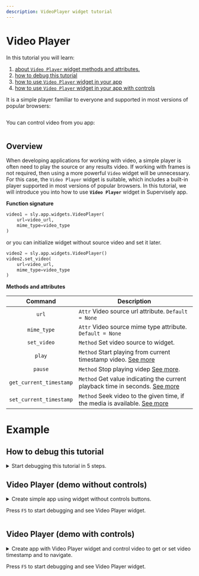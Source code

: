 ```yaml
---
description: VideoPlayer widget tutorial
---
```


# Video Player

In this tutorial you will learn:

1. [about `Video Player` widget methods and attributes.](#overview)
2. [how to debug this tutorial](#how-to-debug-this-tutorial)
3. [how to use `Video Player` widget in your app](#video-player-demo-without-controls)
4. [how to use `Video Player` widget in your app with controls](#video-player-demo-with-controls)

It is a simple player familiar to everyone and supported in most versions of popular browsers:

<figure><img src="https://user-images.githubusercontent.com/79905215/212617508-522dac90-f5a0-4080-834d-bd43a23cf99c.png" alt=""></figure>

You can control video from you app:

<figure><img src="https://user-images.githubusercontent.com/79905215/212617178-2781f7a8-f380-480e-a07b-2f2d4c95724f.png" alt=""></figure>

## Overview

When developing applications for working with video, a simple player is often need to play the source or any results video.
If working with frames is not required, then using a more powerful `Video` widget will be unnecessary. For this case, the `Video Player` widget is suitable, which includes a built-in player supported in most versions of popular browsers.
In this tutorial, we will introduce you into how to use **`Video Player`** widget in Supervisely app.

**Function signature**

```python
video1 = sly.app.widgets.VideoPlayer(
    url=video_url,
    mime_type=video_type
)
```

or you can initialize widget without source video and set it later.

```python
video2 = sly.app.widgets.VideoPlayer()
video2.set_video(
    url=video_url,
    mime_type=video_type
)
```

**Methods and attributes**

|         Command         | Description                                                                                                                                          |
| :---------------------: | ---------------------------------------------------------------------------------------------------------------------------------------------------- |
|          `url`          | `Attr` Video source url attribute. `Default = None`                                                                                                  |
|       `mime_type`       | `Attr` Video source mime type attribute. `Default = None`                                                                                            |
|       `set_video`       | `Method` Set video source to widget.                                                                                                                 |
|         `play`          | `Method` Start playing from current timestamp video. [See more](https://developer.mozilla.org/en-US/docs/Web/API/HTMLMediaElement/play_event)        |
|         `pause`         | `Method` Stop playing videp [See more](https://developer.mozilla.org/en-US/docs/Web/API/HTMLMediaElement/pause_event).                               |
| `get_current_timestamp` | `Method` Get value indicating the current playback time in seconds. [See more](https://developer.mozilla.org/en-US/docs/Web/API/HTMLMediaElement/currentTime) |
| `set_current_timestamp` | `Method` Seek video to the given time, if the media is available. [See more](https://developer.mozilla.org/en-US/docs/Web/API/HTMLMediaElement/currentTime)   |

# Example

## How to debug this tutorial

<details><summary>Start debugging this tutorial in 5 steps.</summary>
<p>

**Step 1.** Prepare `~/supervisely.env` file with credentials. [Learn more here.](https://developer.supervise.ly/getting-started/basics-of-authentication#how-to-use-in-python)

**Step 2.** Clone [repository](https://github.com/supervisely-ecosystem/ui-widgets-demos) with source code and create [Virtual Environment](https://docs.python.org/3/library/venv.html).

```bash
git clone https://github.com/supervisely-ecosystem/ui-widgets-demos

cd ui-widgets-demos

./create_venv.sh
```

**Step 3.** Open repository directory in Visual Studio Code

```bash
code -r .
```

**Step 4.** Check contents of file `launch.json`:

```python
{
  "version": "0.2.0",
  "configurations": [
    {
      "name": "Uvicorn",
      "type": "python",
      "request": "launch",
      "module": "uvicorn",
      "args": [
        "043_video_player.src.main:app", # path demo file
        "--host",
        "0.0.0.0",
        "--port",
        "8000",
        "--ws",
        "websockets",
        "--reload"
      ],
      "jinja": true,
      "justMyCode": true,
      "env": {
        "PYTHONPATH": "${workspaceFolder}:${PYTHONPATH}",
        "LOG_LEVEL": "DEBUG"
      }
    }
  ]
}

```

**Step 5.** Start debugging [`043_video_player/src/main.py`](https://github.com/supervisely-ecosystem/ui-widgets-demos/tree/master/043_video_player)

</p>
</details>

## Video Player (demo without controls)

<details><summary>Create simple app using widget without controls buttons.</summary>
<p>

### Import libraries

```python
import os

import supervisely as sly
from dotenv import load_dotenv
from supervisely.app.widgets import Card, Container, VideoPlayer
```

### Init API client

First, we load environment variables with credentials and init API for communicating with Supervisely Instance:

```python
load_dotenv("local.env")
load_dotenv(os.path.expanduser("~/supervisely.env"))

api = sly.Api()
```

### Initialize `Video Player`

```python
video_url = "https://user-images.githubusercontent.com/79905215/210067166-e5531dae-d090-436e-bb3b-f053e2e831eb.mp4"
video_type = "video/mp4"

video1 = VideoPlayer(url=video_url, mime_type=video_type)
```

### Create app layout

Prepare a layout for app using `Card` widget with the `content` parameter and place widget that we've just created in the `Container` widget.

```python
# create new cards
card1 = Card(
    title="Video player",
    content=video1,
)
layout = Container(widgets=[card])
```

### Create app using layout

Create an app object with layout parameter.

```python
app = sly.Application(layout=layout)
```

</p>
</details>

Press `F5` to start debugging and see Video Player widget.

<figure><img src="https://user-images.githubusercontent.com/79905215/212630902-1456c4e4-7370-4872-9079-e6de776f0bb7.gif" alt=""></figure>

## Video Player (demo with controls)

<details><summary>Create app with Video Player widget and control video to get or set video timestamp and to navigate.</summary>
<p>

### Import libraries

```python
import os

import supervisely as sly
from dotenv import load_dotenv
from supervisely.app.widgets import Button, Card, Container, Flexbox, InputNumber, VideoPlayer
```

### Init API client

First, we load environment variables with credentials and init API for communicating with Supervisely Instance:

```python
load_dotenv("local.env")
load_dotenv(os.path.expanduser("~/supervisely.env"))

api = sly.Api()
```

### Initialize `Video Player`

```python
video_url = "https://user-images.githubusercontent.com/79905215/210067166-e5531dae-d090-436e-bb3b-f053e2e831eb.mp4"
video_type = "video/mp4"

video2 = VideoPlayer(url=video_url, mime_type=video_type)
```

### Create controls

Create play/pause buttons

```python
play_btn = Button(text="Play", button_size="mini", icon="zmdi zmdi-play")
pause_btn = Button(text="Pause", button_size="mini", icon="zmdi zmdi-pause")
```

Create new from to control current timestamp

```python
get_time_btn = Button(text="Get timestamp", button_size="mini")
input_time = InputNumber(
    value=0,
    min=0,
    max=round(video_meta["duration"], 1),
    step=0.1,
)
set_time_btn = Button(text="Set timestamp", button_size="mini")
```

Place control form in the Flexbox widget

```python
controls_container = Flexbox(
    widgets=[play_btn, pause_btn, get_time_btn, input_time, set_time_btn],
    center_content=True,
)
```

### Define functions when buttons are pressed

```python

# start playing video
@play_btn.click
def play():
    video2.play()


# pause video
@pause_btn.click
def pause():
    video2.pause()


# get current timestamp
@get_time_btn.click
def get_current_timestamp():
    input_time.value = video2.get_current_timestamp()


# set current timestamp
@set_time_btn.click
def set_current_timestamp():
    time_to_set = input_time.get_value()
    video2.set_current_timestamp(time_to_set)

```

### Create app layout

Prepare a layout for app using `Card` widget with the `content` parameter and place widget that we've just created in the `Container` widget.

```python
# create new cards
card = Card(
    title="Controls - operations from python code",
    content=Container(widgets=[video2, controls_container]),
)
layout = Container(widgets=[card])
```

### Create app using layout

Create an app object with layout parameter.

```python
app = sly.Application(layout=layout)
```

</p>
</details>

Press `F5` to start debugging and see Video Player widget.

<figure><img src="https://user-images.githubusercontent.com/79905215/212659277-ded863b0-4a78-4f50-ada4-8c6eabb24782.gif" alt=""></figure>
